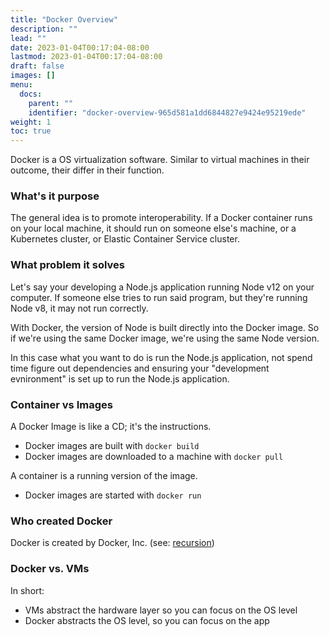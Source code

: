 ```yaml
---
title: "Docker Overview"
description: ""
lead: ""
date: 2023-01-04T00:17:04-08:00
lastmod: 2023-01-04T00:17:04-08:00
draft: false
images: []
menu:
  docs:
    parent: ""
    identifier: "docker-overview-965d581a1dd6844827e9424e95219ede"
weight: 1
toc: true
---
```


Docker is a OS virtualization software. Similar to virtual machines in their outcome, their differ in their function.

### What's it purpose

The general idea is to promote interoperability. If a Docker container runs on your local machine, it should run on someone else's machine, or a Kubernetes cluster, or Elastic Container Service cluster.

### What problem it solves

Let's say your developing a Node.js application running Node v12 on your computer. If someone else tries to run said program, but they're running Node v8, it may not run correctly.

With Docker, the version of Node is built directly into the Docker image. So if we're using the same Docker image, we're using the same Node version.

In this case what you want to do is run the Node.js application, not spend time figure out dependencies and ensuring your "development evnironment" is set up to run the Node.js application.

### Container vs Images

A Docker Image is like a CD; it's the instructions.

- Docker images are built with `docker build`
- Docker images are downloaded to a machine with `docker pull`

A container is a running version of the image.

- Docker images are started with `docker run`

### Who created Docker

Docker is created by Docker, Inc. (see: [recursion](#who-created-docker))

### Docker vs. VMs

In short:

- VMs abstract the hardware layer so you can focus on the OS level
- Docker abstracts the OS level, so you can focus on the app
